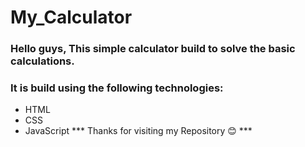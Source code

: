 # My_Calculator
### Hello guys, This simple calculator build to solve the basic calculations. 
### It is build using the following technologies:
  - HTML
  - CSS
  - JavaScript
*** Thanks for visiting my Repository 😊 ***
